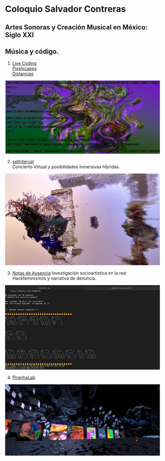 # Coloquio Salvador Contreras 
## Artes Sonoras y Creación Musical en México: Siglo XXI

## Música y código.


1. [Live Coding](https://www.youtube.com/channel/UCXoKGzDxwbPbP7QXY7HHr-w/videos)  
[Pixelscapes](https://www.youtube.com/watch?v=UnEGoiJd6NU)  
[Distancias](https://www.youtube.com/watch?v=q3Eq7Q0PJhM)  

![i](https://github.com/MarianneTeixido/NuevasModalidades/blob/main/img/i.png)


2. [setInterval](https://www.youtube.com/watch?v=1rTPafN-EBQ)  
Concierto Virtual y posibilidades inmersivas híbridas. 

![portada](https://github.com/MarianneTeixido/NuevasModalidades/blob/main/img/setinterval.jpg)


3. [Notas de Ausencia](https://github.com/MarianneTeixido/notasdeausencia.git)
Investigación socioartística en la red. 
Hackfeminismos y narrativa de denuncia.

![i2](https://github.com/MarianneTeixido/NuevasModalidades/blob/main/img/i2.png)


4. [PiranhaLab](https://www.youtube.com/channel/UCbwQjFm59lWguzQJ1Gltszw/videos)

![i3](https://github.com/MarianneTeixido/NuevasModalidades/blob/main/img/i3.png)



